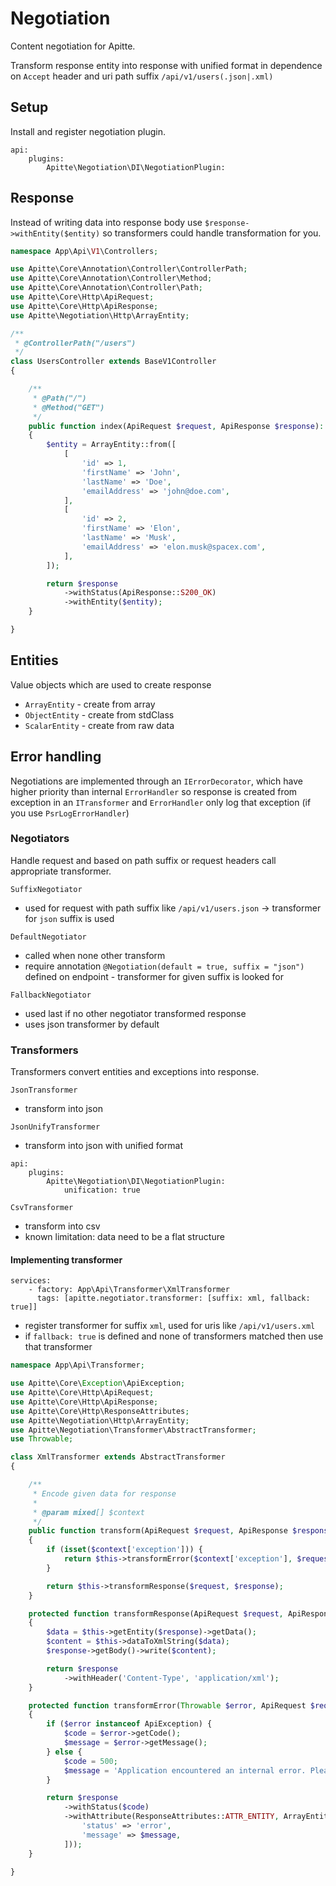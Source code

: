 # Negotiation

Content negotiation for Apitte.

Transform response entity into response with unified format in dependence on `Accept` header and uri path suffix `/api/v1/users(.json|.xml)`

## Setup

Install and register negotiation plugin.

```neon
api:
    plugins:
        Apitte\Negotiation\DI\NegotiationPlugin:
```

## Response

Instead of writing data into response body use `$response->withEntity($entity)` so transformers could handle transformation for you.

```php
namespace App\Api\V1\Controllers;

use Apitte\Core\Annotation\Controller\ControllerPath;
use Apitte\Core\Annotation\Controller\Method;
use Apitte\Core\Annotation\Controller\Path;
use Apitte\Core\Http\ApiRequest;
use Apitte\Core\Http\ApiResponse;
use Apitte\Negotiation\Http\ArrayEntity;

/**
 * @ControllerPath("/users")
 */
class UsersController extends BaseV1Controller
{

    /**
     * @Path("/")
     * @Method("GET")
     */
    public function index(ApiRequest $request, ApiResponse $response): ApiResponse
    {
        $entity = ArrayEntity::from([
            [
                'id' => 1,
                'firstName' => 'John',
                'lastName' => 'Doe',
                'emailAddress' => 'john@doe.com',
            ],
            [
                'id' => 2,
                'firstName' => 'Elon',
                'lastName' => 'Musk',
                'emailAddress' => 'elon.musk@spacex.com',
            ],
        ]);

        return $response
            ->withStatus(ApiResponse::S200_OK)
            ->withEntity($entity);
    }

}
```

## Entities

Value objects which are used to create response

- `ArrayEntity` - create from array
- `ObjectEntity` - create from stdClass
- `ScalarEntity` - create from raw data

## Error handling

Negotiations are implemented through an `IErrorDecorator`, which have higher priority than internal `ErrorHandler`
so response is created from exception in an `ITransformer` and `ErrorHandler` only log that exception (if you use `PsrLogErrorHandler`)

### Negotiators

Handle request and based on path suffix or request headers call appropriate transformer.

`SuffixNegotiator`

- used for request with path suffix like `/api/v1/users.json` -> transformer for `json` suffix is used

`DefaultNegotiator`

- called when none other transform
- require annotation `@Negotiation(default = true, suffix = "json")` defined on endpoint - transformer for given suffix is looked for

`FallbackNegotiator`

- used last if no other negotiator transformed response
- uses json transformer by default

### Transformers

Transformers convert entities and exceptions into response.

`JsonTransformer`

  - transform into json

`JsonUnifyTransformer`

  - transform into json with unified format

```neon
api:
    plugins:
        Apitte\Negotiation\DI\NegotiationPlugin:
            unification: true
```

`CsvTransformer`

  - transform into csv
  - known limitation: data need to be a flat structure

#### Implementing transformer

```neon
services:
    - factory: App\Api\Transformer\XmlTransformer
      tags: [apitte.negotiator.transformer: [suffix: xml, fallback: true]]
```

- register transformer for suffix `xml`, used for uris like `/api/v1/users.xml`
- if `fallback: true` is defined and none of transformers matched then use that transformer

```php
namespace App\Api\Transformer;

use Apitte\Core\Exception\ApiException;
use Apitte\Core\Http\ApiRequest;
use Apitte\Core\Http\ApiResponse;
use Apitte\Core\Http\ResponseAttributes;
use Apitte\Negotiation\Http\ArrayEntity;
use Apitte\Negotiation\Transformer\AbstractTransformer;
use Throwable;

class XmlTransformer extends AbstractTransformer
{

    /**
     * Encode given data for response
     *
     * @param mixed[] $context
     */
    public function transform(ApiRequest $request, ApiResponse $response, array $context = []) : ApiResponse
    {
        if (isset($context['exception'])) {
            return $this->transformError($context['exception'], $request, $response);
        }

        return $this->transformResponse($request, $response);
    }

    protected function transformResponse(ApiRequest $request, ApiResponse $response): ApiResponse
    {
        $data = $this->getEntity($response)->getData();
        $content = $this->dataToXmlString($data);
        $response->getBody()->write($content);

        return $response
            ->withHeader('Content-Type', 'application/xml');
    }

    protected function transformError(Throwable $error, ApiRequest $request, ApiResponse $response): ApiResponse
    {
    	if ($error instanceof ApiException) {
    		$code = $error->getCode();
    		$message = $error->getMessage();
    	} else {
    		$code = 500;
    		$message = 'Application encountered an internal error. Please try again later.';
    	}

        return $response
            ->withStatus($code)
            ->withAttribute(ResponseAttributes::ATTR_ENTITY, ArrayEntity::from([
                'status' => 'error',
                'message' => $message,
            ]));
    }

}
```
